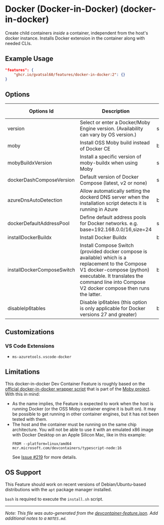 
# Docker (Docker-in-Docker) (docker-in-docker)

Create child containers *inside* a container, independent from the host's docker instance. Installs Docker extension in the container along with needed CLIs.

## Example Usage

```json
"features": {
    "ghcr.io/gvatsal60/features/docker-in-docker:2": {}
}
```

## Options

| Options Id | Description | Type | Default Value |
|-----|-----|-----|-----|
| version | Select or enter a Docker/Moby Engine version. (Availability can vary by OS version.) | string | latest |
| moby | Install OSS Moby build instead of Docker CE | boolean | true |
| mobyBuildxVersion | Install a specific version of moby-buildx when using Moby | string | latest |
| dockerDashComposeVersion | Default version of Docker Compose (latest, v2 or none) | string | latest |
| azureDnsAutoDetection | Allow automatically setting the dockerd DNS server when the installation script detects it is running in Azure | boolean | true |
| dockerDefaultAddressPool | Define default address pools for Docker networks. e.g. base=192.168.0.0/16,size=24 | string | - |
| installDockerBuildx | Install Docker Buildx | boolean | true |
| installDockerComposeSwitch | Install Compose Switch (provided docker compose is available) which is a replacement to the Compose V1 docker-compose (python) executable. It translates the command line into Compose V2 docker compose then runs the latter. | boolean | true |
| disableIp6tables | Disable ip6tables (this option is only applicable for Docker versions 27 and greater) | boolean | false |

## Customizations

### VS Code Extensions

- `ms-azuretools.vscode-docker`

## Limitations

This docker-in-docker Dev Container Feature is roughly based on the [official docker-in-docker wrapper script](https://github.com/moby/moby/blob/master/hack/dind) that is part of the [Moby project](https://mobyproject.org/). With this in mind:
* As the name implies, the Feature is expected to work when the host is running Docker (or the OSS Moby container engine it is built on). It may be possible to get running in other container engines, but it has not been tested with them.
* The host and the container must be running on the same chip architecture. You will not be able to use it with an emulated x86 image with Docker Desktop on an Apple Silicon Mac, like in this example:
  ```
  FROM --platform=linux/amd64 mcr.microsoft.com/devcontainers/typescript-node:16
  ```
  See [Issue #219](https://github.com/devcontainers/features/issues/219) for more details.


## OS Support

This Feature should work on recent versions of Debian/Ubuntu-based distributions with the `apt` package manager installed.

`bash` is required to execute the `install.sh` script.


---

_Note: This file was auto-generated from the [devcontainer-feature.json](https://github.com/gvatsal60/features/blob/main/src/docker-in-docker/devcontainer-feature.json).  Add additional notes to a `NOTES.md`._
